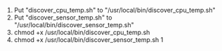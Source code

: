 1. Put "discover_cpu_temp.sh" to "/usr/local/bin/discover_cpu_temp.sh"
2. Put "discover_sensor_temp.sh" to "/usr/local/bin/discover_sensor_temp.sh"
3. chmod +x /usr/local/bin/discover_cpu_temp.sh
4. chmod +x /usr/local/bin/discover_sensor_temp.sh
1
